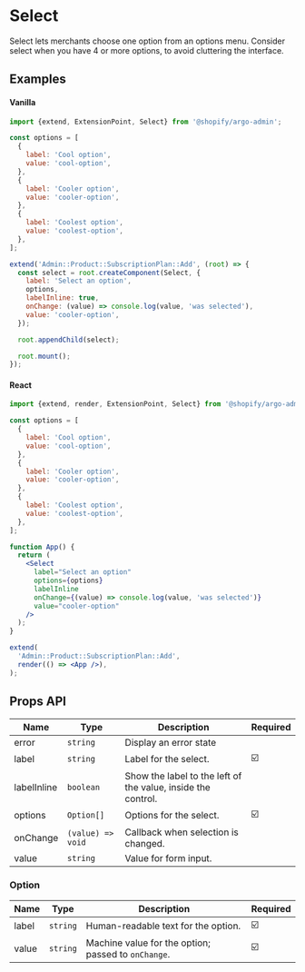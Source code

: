 # Select

Select lets merchants choose one option from an options menu. Consider select when you have 4 or more options, to avoid cluttering the interface.

## Examples

#### Vanilla

```js
import {extend, ExtensionPoint, Select} from '@shopify/argo-admin';

const options = [
  {
    label: 'Cool option',
    value: 'cool-option',
  },
  {
    label: 'Cooler option',
    value: 'cooler-option',
  },
  {
    label: 'Coolest option',
    value: 'coolest-option',
  },
];

extend('Admin::Product::SubscriptionPlan::Add', (root) => {
  const select = root.createComponent(Select, {
    label: 'Select an option',
    options,
    labelInline: true,
    onChange: (value) => console.log(value, 'was selected'),
    value: 'cooler-option',
  });

  root.appendChild(select);

  root.mount();
});
```

#### React

```jsx
import {extend, render, ExtensionPoint, Select} from '@shopify/argo-admin-react';

const options = [
  {
    label: 'Cool option',
    value: 'cool-option',
  },
  {
    label: 'Cooler option',
    value: 'cooler-option',
  },
  {
    label: 'Coolest option',
    value: 'coolest-option',
  },
];

function App() {
  return (
    <Select
      label="Select an option"
      options={options}
      labelInline
      onChange={(value) => console.log(value, 'was selected')}
      value="cooler-option"
    />
  );
}

extend(
  'Admin::Product::SubscriptionPlan::Add',
  render(() => <App />),
);
```

## Props API

| Name        | Type              | Description                                                  | Required |
| ----------- | ----------------- | ------------------------------------------------------------ | -------- |
| error       | `string`          | Display an error state                                       |          |
| label       | `string`          | Label for the select.                                        | ☑️       |
| labelInline | `boolean`         | Show the label to the left of the value, inside the control. |          |
| options     | `Option[]`        | Options for the select.                                      | ☑️       |
| onChange    | `(value) => void` | Callback when selection is changed.                          |          |
| value       | `string`          | Value for form input.                                        |          |

### Option

| Name  | Type     | Description                                         | Required |
| ----- | -------- | --------------------------------------------------- | -------- |
| label | `string` | Human-readable text for the option.                 | ☑️       |
| value | `string` | Machine value for the option; passed to `onChange`. | ☑️       |
